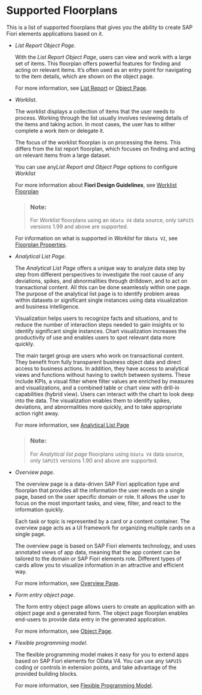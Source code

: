 <!-- loio2b2b12e708944d85a40d087194cc1edd -->

# Supported Floorplans

This is a list of supported floorplans that gives you the ability to create SAP Fiori elements applications based on it.

-   *List Report Object Page*.

    With the *List Report Object Page*, users can view and work with a large set of items. This floorplan offers powerful features for finding and acting on relevant items. It’s often used as an entry point for navigating to the item details, which are shown on the object page.

    For more information, see [List Report](https://experience.sap.com/fiori-design-web/list-report-floorplan-sap-fiori-element/) or [Object Page](https://experience.sap.com/fiori-design-web/object-page/).


-   *Worklist*.

    The worklist displays a collection of items that the user needs to process. Working through the list usually involves reviewing details of the items and taking action. In most cases, the user has to either complete a work item or delegate it.

    The focus of the worklist floorplan is on processing the items. This differs from the list report floorplan, which focuses on finding and acting on relevant items from a large dataset.

    You can use any*List Report and Object Page* options to configure *Worklist* 

    For more information about **Fiori Design Guidelines**, see [Worklist Floorplan](https://experience.sap.com/fiori-design-web/work-list/)

    > ### Note:  
    > For *Worklist* floorplans using an `OData V4` data source, only `SAPUI5` versions 1.99 and above are supported.

    For information on what is supported in *Worklist* for `OData V2`, see [Floorplan Properties](floorplan-properties-745ae0c.md).


-   *Analytical List Page*.

    The *Analytical List Page* offers a unique way to analyze data step by step from different perspectives to investigate the root cause of any deviations, spikes, and abnormalities through drilldown, and to act on transactional content. All this can be done seamlessly within one page. The purpose of the analytical list page is to identify problem areas within datasets or significant single instances using data visualization and business intelligence.

    Visualization helps users to recognize facts and situations, and to reduce the number of interaction steps needed to gain insights or to identify significant single instances. Chart visualization increases the productivity of use and enables users to spot relevant data more quickly.

    The main target group are users who work on transactional content. They benefit from fully transparent business object data and direct access to business actions. In addition, they have access to analytical views and functions without having to switch between systems. These include KPIs, a visual filter where filter values are enriched by measures and visualizations, and a combined table or chart view with drill-in capabilities \(hybrid view\). Users can interact with the chart to look deep into the data. The visualization enables them to identify spikes, deviations, and abnormalities more quickly, and to take appropriate action right away.

    For more information, see [Analytical List Page](https://experience.sap.com/fiori-design-web/analytical-list-page/)

    > ### Note:  
    > For *Analytical list page* floorplans using `Odata V4` data source, only `SAPUI5` versions 1.90 and above are supported.


-   *Overview page*.

    The overview page is a data-driven SAP Fiori application type and floorplan that provides all the information the user needs on a single page, based on the user specific domain or role. It allows the user to focus on the most important tasks, and view, filter, and react to the information quickly.

    Each task or topic is represented by a card or a content container. The overview page acts as a UI framework for organizing multiple cards on a single page.

    The overview page is based on SAP Fiori elements technology, and uses annotated views of app data, meaning that the app content can be tailored to the domain or SAP Fiori elements role. Different types of cards allow you to visualize information in an attractive and efficient way.

    For more information, see [Overview Page](https://experience.sap.com/fiori-design-web/overview-page/).

-   *Form entry object page*.

    The form entry object page allows users to create an application with an object page and a generated form. The object page floorplan enables end-users to provide data entry in the generated application.

    For more information, see [Object Page](https://experience.sap.com/fiori-design-web/object-page/).

-   *Flexible programming model*.

    The flexible programming model makes it easy for you to extend apps based on SAP Fiori elements for OData V4. You can use any `SAPUI5` coding or controls in extension points, and take advantage of the provided building blocks.

    For more information, see [Flexible Programming Model](https://ui5.sap.com/test-resources/sap/fe/core/fpmExplorer/index.html#/overview/introduction).


